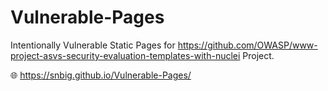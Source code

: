 # Vulnerable-Pages
Intentionally Vulnerable Static Pages for https://github.com/OWASP/www-project-asvs-security-evaluation-templates-with-nuclei Project.

🌐 https://snbig.github.io/Vulnerable-Pages/
